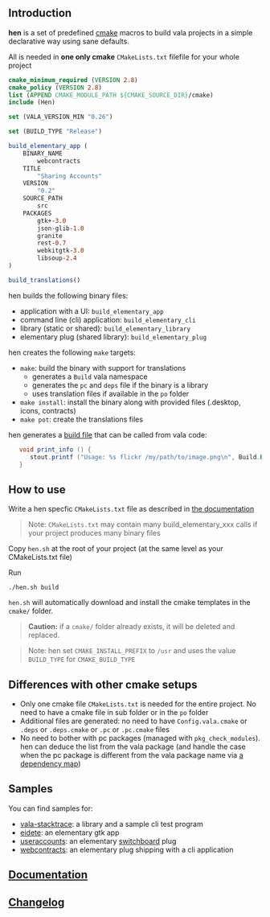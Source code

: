 ## Introduction
**hen** is a set of predefined [cmake](http://cmake.org/) macros to build vala projects in a simple declarative way using sane defaults.

All is needed in **one only cmake** `CMakeLists.txt` filefile for your whole project

```cmake
cmake_minimum_required (VERSION 2.8)
cmake_policy (VERSION 2.8)
list (APPEND CMAKE_MODULE_PATH ${CMAKE_SOURCE_DIR}/cmake)
include (Hen)

set (VALA_VERSION_MIN "0.26")

set (BUILD_TYPE "Release")

build_elementary_app (
    BINARY_NAME
        webcontracts
    TITLE
        "Sharing Accounts"
    VERSION
        "0.2"
    SOURCE_PATH
        src
    PACKAGES
        gtk+-3.0
        json-glib-1.0
        granite
        rest-0.7
        webkitgtk-3.0
        libsoup-2.4
)

build_translations()
```

hen builds the following binary files: 
   - application with a UI: `build_elementary_app`
   - command line (cli) application: `build_elementary_cli`
   - library (static or shared): `build_elementary_library`
   - elementary plug (shared library): `build_elementary_plug`

hen creates the following `make` targets:
   - `make`: build the binary with support for translations
       - generates a `Build` vala namespace   
       - generates the `pc` and `deps` file if the binary is a library 
       - uses translation files if available in the `po` folder
   - `make install`: install the binary along with provided files (.desktop, icons, contracts)
   - `make pot`: create the translations files

hen generates a [build file](docs/build.md) that can be called from vala code:  
```java
   void print_info () {
      stout.printf ("Usage: %s flickr /my/path/to/image.png\n", Build.BINARY_NAME);
   }
```

## How to use

Write a hen specfic `CMakeLists.txt` file as described in [the documentation](docs/doc.md)

> Note: `CMakeLists.txt` may contain many build_elementary_xxx calls if your project produces many binary files

Copy `hen.sh` at the root of your project (at the same level as your CMakeLists.txt file)

Run 
```
./hen.sh build
```

`hen.sh` will automatically download and install the cmake templates in the `cmake/` folder.
> **Caution:** if a  `cmake/` folder already exists, it will be deleted and replaced.

> Note: hen set `CMAKE_INSTALL_PREFIX` to `/usr` and uses the value `BUILD_TYPE` for `CMAKE_BUILD_TYPE`

## Differences with other cmake setups
- Only one cmake file `CMakeLists.txt` is needed for the entire project. No need to have a cmake file in sub folder or in the `po` folder
-  Additional files are generated: no need to have `Config.vala.cmake` or `.deps` or `.deps.cmake` or `.pc` or `.pc.cmake` files
-  No need to bother with pc packages (managed with `pkg_check_modules`). hen can deduce the list from the vala package (and handle the case when the pc package is different from the vala package name via [a dependency map](docs/dependencies.md))  

## Samples

You can find samples for: 
  - [vala-stacktrace][1]: a library and a sample cli test program
  - [eidete][2]: an elementary gtk app
  - [useraccounts][4]: an elementary [switchboard][3] plug 
  - [webcontracts][5]: an elementary plug shipping with a cli application 

[1]: https://github.com/PerfectCarl/vala-stacktrace
[2]: https://code.launchpad.net/~name-is-carl/eidete/use-hen
[3]: https://launchpad.net/switchboard
[4]: https://code.launchpad.net/~name-is-carl/switchboard-plug-useraccounts/use-hen
[5]: https://code.launchpad.net/~elementary-apps/webcontracts/fix-for-freya


## [Documentation](docs/doc.md) 

## [Changelog](CHANGELOG.md)
